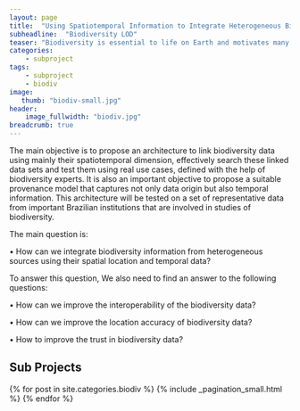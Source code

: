 ```yaml
---
layout: page
title:  "Using Spatiotemporal Information to Integrate Heterogeneous Biodiversity Semantic Data"
subheadline:  "Biodiversity LOD"
teaser: "Biodiversity is essential to life on Earth and motivates many efforts to collect data about species. These data are collected in different places and published in different formats. Researchers use it to extract new knowledge about living things, but it is difficult to retrieve, combine and integrate data sources from different places. This work will investigate how to integrate biodiversity information from heterogeneous sources using Semantic Web technologies."
categories:
    - subproject
tags:
    - subproject
    - biodiv
image:
   thumb: "biodiv-small.jpg"
header:
    image_fullwidth: "biodiv.jpg"
breadcrumb: true
---
```


The main objective is to propose an architecture to link biodiversity data using mainly their spatiotemporal dimension, effectively search these linked data sets and test them using real use cases, defined with the help of biodiversity experts. It is also an important objective to propose a suitable provenance model that captures not only data origin but also temporal information. This architecture will be tested on a set of representative data from important Brazilian institutions that are involved in studies of biodiversity.

The main question is:

• How can we integrate biodiversity information from heterogeneous sources using their spatial location and temporal data?

To answer this question, We also need to find an answer to the following questions:

• How can we improve the interoperability of the biodiversity data?

• How can we improve the location accuracy of biodiversity data?

• How to improve the trust in biodiversity data?

## Sub Projects

{% for post in site.categories.biodiv %}
  {% include _pagination_small.html %}
{% endfor %}
